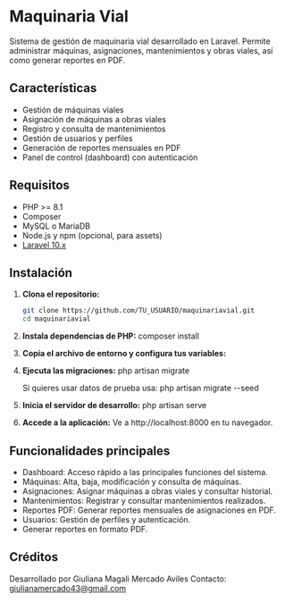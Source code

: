 # Maquinaria Vial

Sistema de gestión de maquinaria vial desarrollado en Laravel. Permite administrar máquinas, asignaciones, mantenimientos y obras viales, así como generar reportes en PDF.


## Características

- Gestión de máquinas viales
- Asignación de máquinas a obras viales
- Registro y consulta de mantenimientos
- Gestión de usuarios y perfiles
- Generación de reportes mensuales en PDF
- Panel de control (dashboard) con autenticación


## Requisitos

- PHP >= 8.1
- Composer
- MySQL o MariaDB
- Node.js y npm (opcional, para assets)
- [Laravel 10.x](https://laravel.com/)


## Instalación

1. **Clona el repositorio:**
   ```bash
   git clone https://github.com/TU_USUARIO/maquinariavial.git
   cd maquinariavial
   
2. **Instala dependencias de PHP:**
   composer install
   
3. **Copia el archivo de entorno y configura tus variables:**
   
4. **Ejecuta las migraciones:**
   php artisan migrate

   Si quieres usar datos de prueba usa:
   php artisan migrate --seed

5. **Inicia el servidor de desarrollo:**
   php artisan serve

6. **Accede a la aplicación:**
   Ve a http://localhost:8000 en tu navegador.


## Funcionalidades principales

- Dashboard: Acceso rápido a las principales funciones del sistema.
- Máquinas: Alta, baja, modificación y consulta de máquinas.
- Asignaciones: Asignar máquinas a obras viales y consultar historial.
- Mantenimientos: Registrar y consultar mantenimientos realizados.
- Reportes PDF: Generar reportes mensuales de asignaciones en PDF.
- Usuarios: Gestión de perfiles y autenticación.
- Generar reportes en formato PDF.

## Créditos

Desarrollado por Giuliana Magali Mercado Aviles
Contacto: giulianamercado43@gmail.com
